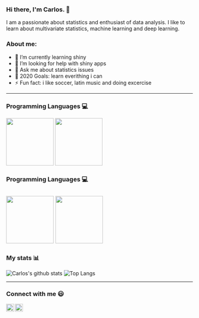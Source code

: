 ### Hi there, I'm Carlos. 👋
I am a passionate about statistics and enthusiast of data analysis. I like to learn about multivariate statistics, machine learning and deep learning.

### About me:
- 🌱 I’m currently learning shiny
- 🤔 I’m looking for help with shiny apps
- 💬 Ask me about statistics issues
- 🥅 2020 Goals: learn everithing i can
- ⚡ Fun fact: i like soccer, latin music and doing excercise
---
### Programming Languages 💻
 <img src="https://img.icons8.com/color/144/000000/python.png" width="128px"/>  <img src="https://www.r-project.org/logo/Rlogo.svg"  width="128px"/>
 
### Programming Languages 💻
<img src="https://github.com/abranhe/programming-languages-logos/blob/master/src/r/r.svg"  height="128px"/> <img src="https://github.com/abranhe/programming-languages-logos/blob/master/src/python/python.svg" height="128px"/>  
---
### My stats 📊
<!--- 
To visualize stats visit: https://github.com/anuraghazra/github-readme-stats 
--->
![Carlos's github stats](https://github-readme-stats.vercel.app/api?username=carlostorrescubila&show_icons=true)
![Top Langs](https://github-readme-stats.vercel.app/api/top-langs/?username=carlostorrescubila)



---
### Connect with me 😃
<a href="https://www.linkedin.com/in/carlos-alfredo-torres-cubilla/" target="_blank">
  <img align="left" alt="Linkedin" width="21px" src="https://firebasestorage.googleapis.com/v0/b/github--images.appspot.com/o/Github%20images%2Flinkedin.svg?alt=media&token=0e662ab8-db11-475a-9c43-18d89bcdfde0"/>
</a>
<a href="https://twitter.com/carlos_tc22" target="_blank">
  <img align="left" alt="Twitter" width="21px" src="https://firebasestorage.googleapis.com/v0/b/github--images.appspot.com/o/Github%20images%2Ftwitter.svg?alt=media&token=0e4ffc45-d873-47ee-b08c-9b98b4fe66cf"/>
 </a>
